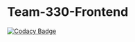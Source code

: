 # Team-330-Frontend

[![Codacy Badge](https://api.codacy.com/project/badge/Grade/dcf9c139e5124bbebdc79b5cf9ee8a04)](https://app.codacy.com/gh/BuildForSDGCohort2/Team-330A-Frontend?utm_source=github.com&utm_medium=referral&utm_content=BuildForSDGCohort2/Team-330A-Frontend&utm_campaign=Badge_Grade_Settings)